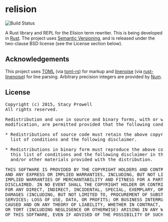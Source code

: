 # relision

![Build Status](https://travis-ci.org/sprowell/reli.svg?branch=master)

A Rust library and REPL for the Elision term rewriter.  This is being developed in [Rust][rust].  The project uses [Semantic Versioning][semantic-version], and is released under the two-clause BSD license (see the License section below).


## Acknowledgements

This project uses [TOML][toml] (via [toml-rs][]) for markup and [linenoise][] (via [rust-linenoise][]) for line parsing.  Arbitrary precision integers are provided by [Num][num].


[toml]:				https://github.com/toml-lang/toml
[toml-rs]:			https://github.com/alexcrichton/toml-rs
[rust]:				http://www.rust-lang.org
[num]:				https://github.com/rust-lang/num
[linenoise]:		https://github.com/antirez/linenoise
[rust-linenoise]:	https://github.com/octplane/rust-linenoise
[semantic-version]:	http://semver.org


## License
<pre>
Copyright (c) 2015, Stacy Prowell
All rights reserved.

Redistribution and use in source and binary forms, with or without
modification, are permitted provided that the following conditions are met:

* Redistributions of source code must retain the above copyright notice, this
  list of conditions and the following disclaimer.

* Redistributions in binary form must reproduce the above copyright notice,
  this list of conditions and the following disclaimer in the documentation
  and/or other materials provided with the distribution.

THIS SOFTWARE IS PROVIDED BY THE COPYRIGHT HOLDERS AND CONTRIBUTORS "AS IS"
AND ANY EXPRESS OR IMPLIED WARRANTIES, INCLUDING, BUT NOT LIMITED TO, THE
IMPLIED WARRANTIES OF MERCHANTABILITY AND FITNESS FOR A PARTICULAR PURPOSE ARE
DISCLAIMED. IN NO EVENT SHALL THE COPYRIGHT HOLDER OR CONTRIBUTORS BE LIABLE
FOR ANY DIRECT, INDIRECT, INCIDENTAL, SPECIAL, EXEMPLARY, OR CONSEQUENTIAL
DAMAGES (INCLUDING, BUT NOT LIMITED TO, PROCUREMENT OF SUBSTITUTE GOODS OR
SERVICES; LOSS OF USE, DATA, OR PROFITS; OR BUSINESS INTERRUPTION) HOWEVER
CAUSED AND ON ANY THEORY OF LIABILITY, WHETHER IN CONTRACT, STRICT LIABILITY,
OR TORT (INCLUDING NEGLIGENCE OR OTHERWISE) ARISING IN ANY WAY OUT OF THE USE
OF THIS SOFTWARE, EVEN IF ADVISED OF THE POSSIBILITY OF SUCH DAMAGE.
</pre>
